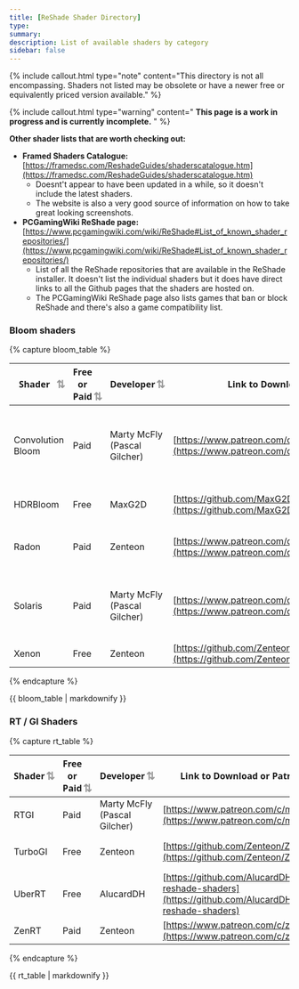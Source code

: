 ```yaml
---
title: [ReShade Shader Directory]
type:
summary:
description: List of available shaders by category
sidebar: false
---
```

{% include callout.html type="note" content="This directory is not all encompassing.  Shaders not listed may be obsolete or have a newer free or equivalently priced version available." %}

{% include callout.html type="warning" content=" **This page is a work in progress and is currently incomplete.** " %}


**Other shader lists that are worth checking out:**
- **Framed Shaders Catalogue:** [https://framedsc.com/ReshadeGuides/shaderscatalogue.htm](https://framedsc.com/ReshadeGuides/shaderscatalogue.htm)
	- Doesnt't appear to have been updated in a while, so it doesn't include the latest shaders.
	- The website is also a very good source of information on how to take great looking screenshots.
- **PCGamingWiki ReShade page:** [https://www.pcgamingwiki.com/wiki/ReShade#List_of_known_shader_repositories/](https://www.pcgamingwiki.com/wiki/ReShade#List_of_known_shader_repositories/)
	- List of all the ReShade repositories that are available in the ReShade installer.  It doesn't list the individual shaders but it does have direct links to all the Github pages that the shaders are hosted on.
	- The PCGamingWiki ReShade page also lists games that ban or block ReShade and there's also a game compatibility list.


### Bloom shaders

{% capture bloom_table %}

| Shader            | Free or Paid | Developer                    | Link to Download or Patreon                                                                            | Notes                                                   |
| ----------------- | ----------------------- | ---------------------------- | ------------------------------------------------------------------------------------------------------ | ------------------------------------------------------- |
| Convolution Bloom | Paid         | Marty McFly (Pascal Gilcher) | [https://www.patreon.com/c/mcflypg](https://www.patreon.com/c/mcflypg)                                 | Requires Immerse Ultimate / Path Tracers tier or higher |
| HDRBloom          | Free         | MaxG2D                       | [https://github.com/MaxG2D/ReshadeSimpleHDRShaders](https://github.com/MaxG2D/ReshadeSimpleHDRShaders) | Works in SDR or HDR                                     |
| Radon             | Paid         | Zenteon                      | [https://www.patreon.com/c/zenteon/](https://www.patreon.com/c/zenteon/)                               | Requires Renderer tier or higher                        |
| Solaris           | Paid         | Marty McFly (Pascal Gilcher) | [https://www.patreon.com/c/mcflypg](https://www.patreon.com/c/mcflypg)                                 | Requires Immerse Pro / Ray Tracers tier or higher       |
| Xenon             | Free         | Zenteon                      | [https://github.com/Zenteon/ZenteonFX](https://github.com/Zenteon/ZenteonFX)                           |                                                         |

{% endcapture %}

<div class="sortable-wrapper">
  {{ bloom_table | markdownify }}
</div>

### RT / GI Shaders

{% capture rt_table %}

| Shader  | Free or Paid | Developer                    | Link to Download or Patreon                                                                        | Notes                                             |
| ---------------- | ------------------- | ---------------------------- | -------------------------------------------------------------------------------------------------- | ------------------------------------------------- |
| RTGI    | Paid         | Marty McFly (Pascal Gilcher) | [https://www.patreon.com/c/mcflypg](https://www.patreon.com/c/mcflypg)                             | Requires Immerse Pro / Ray Tracers tier or higher |
| TurboGI | Free         | Zenteon                      | [https://github.com/Zenteon/ZenteonFX](https://github.com/Zenteon/ZenteonFX)                       | Optional: can be used with Zenteon_Motion.fx      |
| UberRT  | Free         | AlucardDH                    | [https://github.com/AlucardDH/dh-reshade-shaders](https://github.com/AlucardDH/dh-reshade-shaders) |                                                   |
| ZenRT   | Paid         | Zenteon                      | [https://www.patreon.com/c/zenteon/](https://www.patreon.com/c/zenteon/)                           | Requires Renderer tier or higher                  |

{% endcapture %}

<div class="sortable-wrapper">
  {{ rt_table | markdownify }}
</div>


<style>

th {
  cursor: pointer;
  position: relative;
  padding-right: 24px;
  font-family: 'Segoe UI', sans-serif; /* or any other font you like */
}

th::after {
  content: "⇅";
  position: absolute;
  right: 6px;
  font-size: 1.2em; /* Bigger size */
  font-family: 'Segoe UI Symbol', 'Arial', sans-serif;
  color: #999;
}

th.sorted.asc::after {
  content: "↑";
  color: #111;
  font-size: 1.3em;
}

th.sorted.desc::after {
  content: "↓";
  color: #111;
  font-size: 1.3em;
}


 </style>

<script src="https://unpkg.com/tablesort@5.3.0/dist/tablesort.min.js"></script>
<script>
  document.addEventListener("DOMContentLoaded", function () {
    document.querySelectorAll(".sortable-wrapper table").forEach(function (table) {
      new Tablesort(table);

      table.querySelectorAll("th").forEach(function (th) {
        th.addEventListener("click", function () {
          table.querySelectorAll("th").forEach(function (header) {
            header.classList.remove("sorted", "asc", "desc");
          });

          setTimeout(function () {
            const sortOrder = th.getAttribute("aria-sort");
            th.classList.add("sorted");
            if (sortOrder === "ascending") {
              th.classList.add("asc");
            } else if (sortOrder === "descending") {
              th.classList.add("desc");
            }
          }, 10);
        });
      });
    });
  });
</script>







